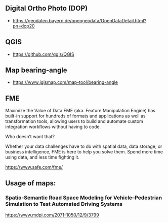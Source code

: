 
## Digital Ortho Photo (DOP)
* https://geodaten.bayern.de/opengeodata/OpenDataDetail.html?pn=dop20

## QGIS
* https://github.com/qgis/QGIS

## Map bearing-angle
* https://www.igismap.com/map-tool/bearing-angle

## FME

Maximize the Value of Data
FME (aka. Feature Manipulation Engine) has built-in support for hundreds of formats and applications as well as transformation tools, allowing users to build and automate custom integration workflows without having to code.

Who doesn’t want that?

Whether your data challenges have to do with spatial data, data storage, or business intelligence, FME is here to help you solve them. Spend more time using data, and less time fighting it.

https://www.safe.com/fme/

## Usage of maps:

### Spatio-Semantic Road Space Modeling for Vehicle–Pedestrian Simulation to Test Automated Driving Systems

https://www.mdpi.com/2071-1050/12/9/3799
